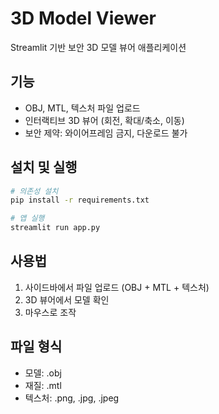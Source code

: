 # 3D Model Viewer

Streamlit 기반 보안 3D 모델 뷰어 애플리케이션

## 기능
- OBJ, MTL, 텍스처 파일 업로드
- 인터랙티브 3D 뷰어 (회전, 확대/축소, 이동)
- 보안 제약: 와이어프레임 금지, 다운로드 불가

## 설치 및 실행

```bash
# 의존성 설치
pip install -r requirements.txt

# 앱 실행
streamlit run app.py
```

## 사용법
1. 사이드바에서 파일 업로드 (OBJ + MTL + 텍스처)
2. 3D 뷰어에서 모델 확인
3. 마우스로 조작

## 파일 형식
- 모델: .obj
- 재질: .mtl  
- 텍스처: .png, .jpg, .jpeg
